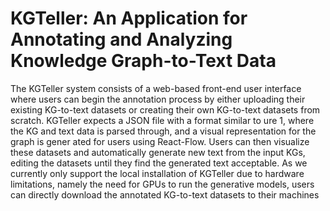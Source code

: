 # KGTeller: An Application for Annotating and Analyzing Knowledge Graph-to-Text Data

The KGTeller system consists of a web-based front-end user interface where users can begin the annotation process by either uploading their existing KG-to-text datasets or creating their own KG-to-text datasets from scratch.
KGTeller expects a JSON file with a format similar to 
ure 1, where the KG and text data is parsed through,
and a visual representation for the graph is gener
ated for users using React-Flow. Users can then
visualize these datasets and automatically generate
new text from the input KGs, editing the datasets
until they find the generated text acceptable. As
we currently only support the local installation of
KGTeller due to hardware limitations, namely the
need for GPUs to run the generative models, users
can directly download the annotated KG-to-text
datasets to their machines
